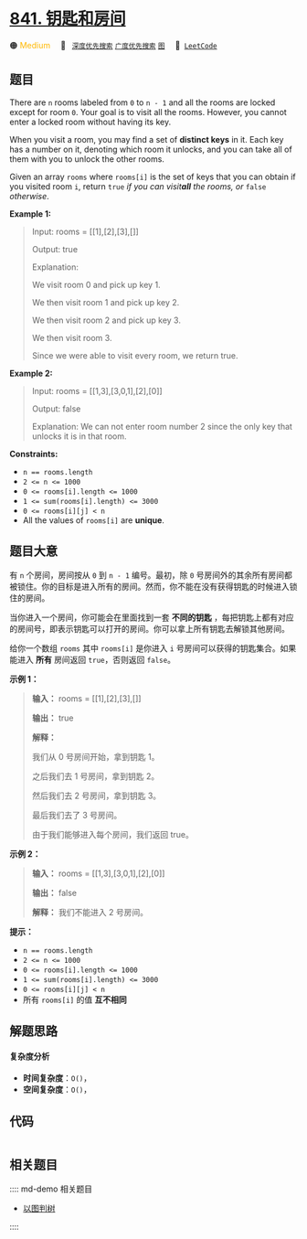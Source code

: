 # [841. 钥匙和房间](https://leetcode.com/problems/keys-and-rooms)

🟠 <font color=#ffb800>Medium</font>&emsp; 🔖&ensp; [`深度优先搜索`](/leetcode/outline/tag/depth-first-search.md) [`广度优先搜索`](/leetcode/outline/tag/breadth-first-search.md) [`图`](/leetcode/outline/tag/graph.md)&emsp; 🔗&ensp;[`LeetCode`](https://leetcode.com/problems/keys-and-rooms)


## 题目

There are `n` rooms labeled from `0` to `n - 1` and all the rooms are locked
except for room `0`. Your goal is to visit all the rooms. However, you cannot
enter a locked room without having its key.

When you visit a room, you may find a set of **distinct keys** in it. Each key
has a number on it, denoting which room it unlocks, and you can take all of
them with you to unlock the other rooms.

Given an array `rooms` where `rooms[i]` is the set of keys that you can obtain
if you visited room `i`, return `true` _if you can visit**all** the rooms, or_
`false` _otherwise_.



**Example 1:**

> Input: rooms = [[1],[2],[3],[]]
> 
> Output: true
> 
> Explanation: 
> 
> We visit room 0 and pick up key 1.
> 
> We then visit room 1 and pick up key 2.
> 
> We then visit room 2 and pick up key 3.
> 
> We then visit room 3.
> 
> Since we were able to visit every room, we return true.

**Example 2:**

> Input: rooms = [[1,3],[3,0,1],[2],[0]]
> 
> Output: false
> 
> Explanation: We can not enter room number 2 since the only key that unlocks it is in that room.

**Constraints:**

  * `n == rooms.length`
  * `2 <= n <= 1000`
  * `0 <= rooms[i].length <= 1000`
  * `1 <= sum(rooms[i].length) <= 3000`
  * `0 <= rooms[i][j] < n`
  * All the values of `rooms[i]` are **unique**.


## 题目大意

有 `n` 个房间，房间按从 `0` 到 `n - 1` 编号。最初，除 `0`
号房间外的其余所有房间都被锁住。你的目标是进入所有的房间。然而，你不能在没有获得钥匙的时候进入锁住的房间。

当你进入一个房间，你可能会在里面找到一套 **不同的钥匙** ，每把钥匙上都有对应的房间号，即表示钥匙可以打开的房间。你可以拿上所有钥匙去解锁其他房间。

给你一个数组 `rooms` 其中 `rooms[i]` 是你进入 `i` 号房间可以获得的钥匙集合。如果能进入 **所有** 房间返回
`true`，否则返回 `false`。



**示例 1：**

> 
> 
> 
> 
> 
> **输入：** rooms = [[1],[2],[3],[]]
> 
> **输出：** true
> 
> **解释：**
> 
> 我们从 0 号房间开始，拿到钥匙 1。
> 
> 之后我们去 1 号房间，拿到钥匙 2。
> 
> 然后我们去 2 号房间，拿到钥匙 3。
> 
> 最后我们去了 3 号房间。
> 
> 由于我们能够进入每个房间，我们返回 true。
> 
> 

**示例 2：**

> 
> 
> 
> 
> 
> **输入：** rooms = [[1,3],[3,0,1],[2],[0]]
> 
> **输出：** false
> 
> **解释：** 我们不能进入 2 号房间。
> 
> 



**提示：**

  * `n == rooms.length`
  * `2 <= n <= 1000`
  * `0 <= rooms[i].length <= 1000`
  * `1 <= sum(rooms[i].length) <= 3000`
  * `0 <= rooms[i][j] < n`
  * 所有 `rooms[i]` 的值 **互不相同**


## 解题思路

#### 复杂度分析

- **时间复杂度**：`O()`，
- **空间复杂度**：`O()`，

## 代码

```javascript

```

## 相关题目

:::: md-demo 相关题目
- [以图判树](https://leetcode.com/problems/graph-valid-tree)

::::
